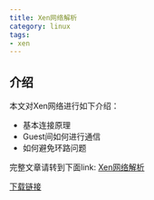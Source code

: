 ```yaml
---
title: Xen网络解析
category: linux
tags:
- xen
---
```


## 介绍

本文对Xen网络进行如下介绍：
* 基本连接原理
* Guest间如何进行通信
* 如何避免环路问题

<!--more-->

完整文章请转到下面link:
[Xen网络解析](https://github.com/kulong0105/kulong0105.github.io/blob/master/documents/Xen%E7%BD%91%E7%BB%9C%E8%A7%A3%E6%9E%90.pdf)

[下载链接](https://github.com/kulong0105/kulong0105.github.io/raw/master/documents/Xen%E7%BD%91%E7%BB%9C%E8%A7%A3%E6%9E%90.pdf)
